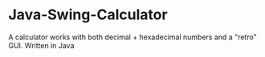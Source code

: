# Java-Swing-Calculator
A calculator works with both decimal + hexadecimal numbers and a "retro" GUI. Written in Java
